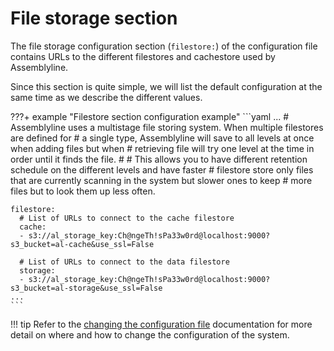 # File storage section

The file storage configuration section (`filestore:`) of the configuration file contains URLs to the different filestores and cachestore used by Assemblyline.

Since this section is quite simple, we will list the default configuration at the same time as we describe the different values.

???+ example "Filestore section configuration example"
    ```yaml
    ...
    # Assemblyline uses a multistage file storing system. When multiple filestores are defined for
    # a single type, Assemblyline will save to all levels at once when adding files but when
    # retrieving file will try one level at the time in order until it finds the file.
    #
    # This allows you to have different retention schedule on the different levels and have faster
    # filestore store only files that are currently scanning in the system but slower ones to keep
    # more files but to look them up less often.

    filestore:
      # List of URLs to connect to the cache filestore
      cache:
      - s3://al_storage_key:Ch@ngeTh!sPa33w0rd@localhost:9000?s3_bucket=al-cache&use_ssl=False

      # List of URLs to connect to the data filestore
      storage:
      - s3://al_storage_key:Ch@ngeTh!sPa33w0rd@localhost:9000?s3_bucket=al-storage&use_ssl=False
    ...
    ```

!!! tip
    Refer to the [changing the configuration file](../config_file/#changing-the-configuration-file) documentation for more detail on where and how to change the configuration of the system.
